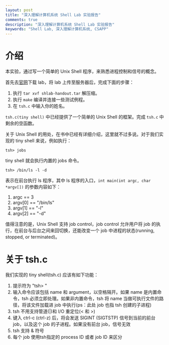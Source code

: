 ```yaml
---
layout: post
title: "深入理解计算机系统 Shell Lab 实验报告"
comments: true
description: "深入理解计算机系统 Shell Lab 实验报告"
keywords: "Shell Lab, 深入理解计算机系统, CSAPP"
---
```


# 介绍

本实验，通过写一个简单的 Unix Shell 程序，来熟悉进程控制和信号的概念。

首先去[官网](http://csapp.cs.cmu.edu/3e/labs.html)下载 lab，将 lab 上传至服务器后，完成下面的步骤：

1. 执行 `tar xvf shlab-handout.tar` 解压缩。
2. 执行 `make` 编译并连接一些测试例程。
3. 在 `tsh.c` 中输入你的姓名。

`tsh.c(tiny shell)` 中已经提供了一个简单的 Unix Shell 的框架。完成 `tsh.c` 中剩余的空函数。

关于 Unix Shell 的用处，在书中已经有详细介绍，这里就不过多说。对于我们实现的 tiny shell 来说，例如执行：

```shell
tsh> jobs
```

tiny shell 就会执行内置的 jobs 命令。

```shell
tsh> /bin/ls -l -d
```

表示在前台执行 ls 程序，其中 ls 程序的入口，`int main(int argc, char *argv[])` 的参数内容如下：

1. argc == 3
2. argv[0] == "/bin/ls"
3. argv[1] == "-l"
4. argv[2] == "-d"

值得注意的是，Unix Shell 支持 job control，job control 允许用户将 job 的执行，在前台与后台之间来回切换，还能改变一个 job 中进程的状态(running, stopped, or terminated)。

# 关于 tsh.c

我们实现的 tiny shell(tsh.c) 应该有如下功能：

1. 提示符为 "tsh> "
2. 输入命令应该包括 name 和 argument，以空格隔开。如果 name 是内置命令，tsh 必须立即处理。如果非内置命令，tsh 将 name 当做可执行文件的路径，将该文件加载进 job 中执行(ps：此处 job 也指 tsh 创建的子进程)
3. tsh 不用支持管道(|)和 I/O 重定位(< 和 >)
4. 键入 ctrl-c (ctrl-z) 后，将会发送 SIGINT (SIGTSTP) 信号到当前的前台 job，以及这个 job 的子进程。如果没有前台 job，信号无效
5. tsh 支持 & 符号
6. 每个 job 使用tsh指定的 process ID 或者 job ID 来区分